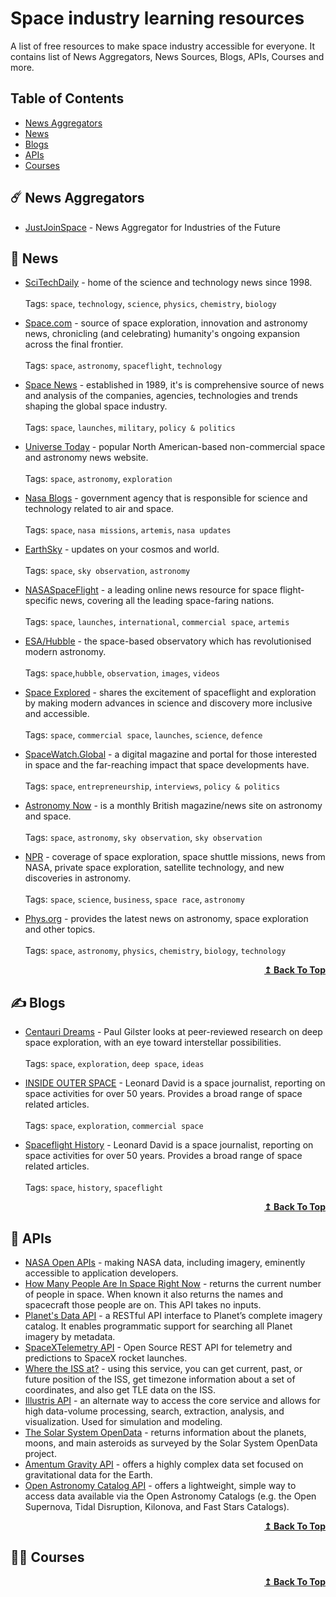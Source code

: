 # Space industry learning resources
A list of free resources to make space industry accessible for everyone. It contains list of News Aggregators, News Sources, Blogs, APIs, Courses and more.

## Table of Contents

- [News Aggregators](#aggregators)  
- [News](#news)  
- [Blogs](#blogs)  
- [APIs](#apis)  
- [Courses](#courses)  

<a name="aggregators"/>

## ☄️ News Aggregators
- [JustJoinSpace](https://justjoin.space) - News Aggregator for Industries of the Future

<a name="news"/>

## 📰 News
- [SciTechDaily](https://scitechdaily.com) - home of the science and technology news since 1998. <br /><br />
  Tags: ```space```, ```technology```, ```science```, ```physics```, ```chemistry```, ```biology```
  
- [Space.com](https://space.com) - source of space exploration, innovation and astronomy news, chronicling (and celebrating) humanity's ongoing expansion across the final frontier.  <br /><br />
  Tags: ```space```, ```astronomy```, ```spaceflight```, ```technology```
  
- [Space News](https://spacenews.com) - established in 1989, it's is comprehensive source of news and analysis of the companies, agencies, technologies and trends shaping the global space industry. <br /><br />
  Tags: ```space```, ```launches```, ```military```, ```policy & politics```
  
- [Universe Today](https://universetoday.com) - popular North American-based non-commercial space and astronomy news website. <br /><br />
  Tags: ```space```, ```astronomy```, ```exploration```
  
- [Nasa Blogs](https://blogs.nasa.gov) -  government agency that is responsible for science and technology related to air and space.<br /><br /> 
  Tags: ```space```, ```nasa missions```, ```artemis```, ```nasa updates```

- [EarthSky](https://earthsky.org) - updates on your cosmos and world.<br /><br /> 
  Tags: ```space```, ```sky observation```, ```astronomy```

- [NASASpaceFlight](https://www.nasaspaceflight.com) - a leading online news resource for space flight-specific news, covering all the leading space-faring nations. <br /><br /> 
  Tags: ```space```, ```launches```, ```international```, ```commercial space```, ```artemis```

- [ESA/Hubble](https://esahubble.org/news/) - the space-based observatory which has revolutionised modern astronomy.<br /><br /> 
  Tags: ```space```,```hubble```, ```observation```, ```images```, ```videos```

- [Space Explored](https://spaceexplored.com) -  shares the excitement of spaceflight and exploration by making modern advances in science and discovery more inclusive and accessible.<br /><br /> 
  Tags: ```space```, ```commercial space```, ```launches```, ```science```, ```defence```

- [SpaceWatch.Global](https://spacewatch.global) - a digital magazine and portal for those interested in space and the far-reaching impact that space developments have.<br /><br /> 
  Tags: ```space```, ```entrepreneurship```, ```interviews```, ```policy & politics```
  
 - [Astronomy Now](https://astronomynow.com) - is a monthly British magazine/news site on astronomy and space. <br /><br /> 
  Tags: ```space```, ```astronomy```, ```sky observation```, ```sky observation``` 

 - [NPR](https://www.npr.org/sections/space/) -  coverage of space exploration, space shuttle missions, news from NASA, private space exploration, satellite technology, and new discoveries in astronomy. <br /><br /> 
  Tags: ```space```, ```science```, ```business```, ```space race```, ```astronomy``` 

- [Phys.org](https://phys.org/space-news/) - provides the latest news on astronomy, space exploration and other topics. <br /><br /> 
  Tags: ```space```, ```astronomy```, ```physics```, ```chemistry```, ```biology```, ```technology```
  
<div align="right">
  <b><a href="#">↥ Back To Top</a></b>
</div>

<a name="blogs"/>

## ✍️ Blogs

- [Centauri Dreams](https://www.centauri-dreams.org) - Paul Gilster looks at peer-reviewed research on deep space exploration, with an eye toward interstellar possibilities. <br /><br /> 
  Tags: ```space```, ```exploration```, ```deep space```, ```ideas```
  
- [INSIDE OUTER SPACE](https://www.leonarddavid.com) - Leonard David is a space journalist, reporting on space activities for over 50 years. Provides a broad range of space related articles. <br /><br /> 
  Tags: ```space```, ```exploration```, ```commercial space```
  
 - [Spaceflight History](https://spaceflighthistory.blogspot.com) - Leonard David is a space journalist, reporting on space activities for over 50 years. Provides a broad range of space related articles. <br /><br /> 
  Tags: ```space```, ```history```, ```spaceflight```

<div align="right">
  <b><a href="#">↥ Back To Top</a></b>
</div>

<a name="apis"/>

## 🚀 APIs

 - [NASA Open APIs](https://api.nasa.gov/) - making NASA data, including imagery, eminently accessible to application developers. <br />
 - [How Many People Are In Space Right Now](http://open-notify.org/Open-Notify-API/People-In-Space/) - returns the current number of people in space. When known it also returns the names and spacecraft those people are on. This API takes no inputs. <br />
- [Planet's Data API](https://developers.planet.com/docs/apis/data/) -  a RESTful API interface to Planet’s complete imagery catalog. It enables programmatic support for searching all Planet imagery by metadata. <br />
- [SpaceXTelemetry API](https://github.com/R4yGM/SpaceXTelemetry-Api) -  Open Source REST API for telemetry and predictions to SpaceX rocket launches. <br />
- [Where the ISS at?](https://wheretheiss.at/w/developer) -  using this service, you can get current, past, or future position of the ISS, get timezone information about a set of coordinates, and also get TLE data on the ISS. <br />
- [Illustris API](https://www.illustris-project.org/data/docs/api/) -  an alternate way to access the core service and allows for high data-volume processing, search, extraction, analysis, and visualization. Used for simulation and modeling. <br />
- [The Solar System OpenData](https://api.le-systeme-solaire.net/en/) -  returns information about the planets, moons, and main asteroids as surveyed by the Solar System OpenData project. <br />
- [Amentum Gravity API](https://amentum.com.au/gravity) - offers a highly complex data set focused on gravitational data for the Earth. <br />
- [Open Astronomy Catalog API](https://github.com/astrocatalogs/OACAPI) - offers a lightweight, simple way to access data available via the Open Astronomy Catalogs (e.g. the Open Supernova, Tidal Disruption, Kilonova, and Fast Stars Catalogs). <br />

<div align="right">
  <b><a href="#">↥ Back To Top</a></b>
</div>

<a name="courses"/>

## 🧑‍🚀 Courses

<div align="right">
  <b><a href="#">↥ Back To Top</a></b>
</div>

